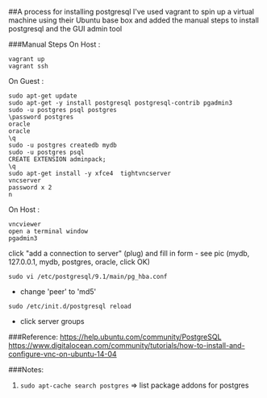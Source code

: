 
##A process for installing postgresql
I've used vagrant to spin up a virtual machine using their Ubuntu base box and added the manual steps to install postgresql and the GUI admin tool

###Manual Steps
On Host :
```
vagrant up
vagrant ssh
```

On Guest :
```
sudo apt-get update
sudo apt-get -y install postgresql postgresql-contrib pgadmin3
sudo -u postgres psql postgres
\password postgres
oracle
oracle
\q
sudo -u postgres createdb mydb
sudo -u postgres psql
CREATE EXTENSION adminpack;
\q
sudo apt-get install -y xfce4  tightvncserver
vncserver
password x 2
n
```

On Host :
```
vncviewer
open a terminal window
pgadmin3
```
click "add a connection to server" (plug) and fill in form - see pic (mydb, 127.0.0.1, mydb, postgres, oracle, click OK) 
```
sudo vi /etc/postgresql/9.1/main/pg_hba.conf
```
- change 'peer' to 'md5'
```
sudo /etc/init.d/postgresql reload
```
- click server groups



###Reference:
https://help.ubuntu.com/community/PostgreSQL
https://www.digitalocean.com/community/tutorials/how-to-install-and-configure-vnc-on-ubuntu-14-04


###Notes:
1. ```sudo apt-cache search postgres```  => list package addons for postgres

